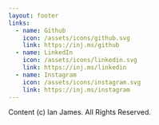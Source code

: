 ```yaml
---
layout: footer
links:
  - name: Github
    icon: /assets/icons/github.svg
    link: https://inj.ms/github
  - name: LinkedIn
    icon: /assets/icons/linkedin.svg
    link: https://inj.ms/linkedin
  - name: Instagram
    icon: /assets/icons/instagram.svg
    link: https://inj.ms/instagram
---
```


Content (c) Ian James. All Rights Reserved.